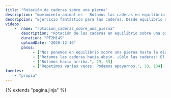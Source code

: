 ```yaml
---
title: "Rotación de caderas sobre una pierna"
description: "movimiento-animal.es - Rotamos las caderas en equilibrio sobre una pierna"
descripcion: "Ejercicio fantástico para las caderas. Desde equilibrio sobre una pierna rotaremos las caderas con mucha atención a que realmente estemos movimendo sólo estas y no el resto del cuerpo. Empezar apoyados y, cuando la le tengamos la práctica, sin apoyo y dando un paso cada vez que cambiamos de pierna. "
videos: 
    -  name: "rotacion_caderas_sobre_una_pierna"
       description: "Rotación de las caderas en equilibrio sobre una pierna."
       duration: "PT2M14S"
       uploadDate: "2020-12-16"
       pasos:
            - ["Nos ponemos en equilibrio sobre una pierna hasta la diagonal a unos 45 grados.", 1, 25]       
            - ["Rotamos las caderas hacia abajo. ¡Sólo las caderas! El resto del cuerpo no se mueve.", 25, 29]
            - ["Rotamos hacia arriba.", 29, 33]      
            - ["Repetimos varias veces. Podemos apoyarnos.", 33, 134]
fuentes:
    - "propia"
---
```

{% extends "pagina.jinja" %}